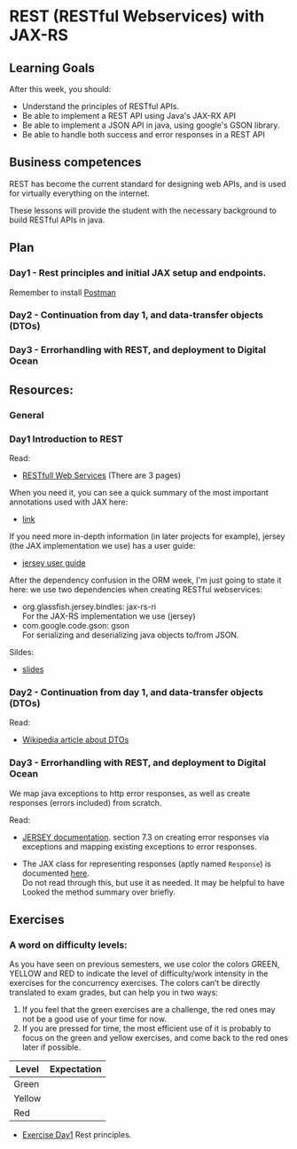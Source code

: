 # REST (RESTful Webservices) with JAX-RS

## Learning Goals
After this week, you should:
  * Understand the principles of RESTful APIs.
  * Be able to implement a REST API using Java's JAX-RX API
  * Be able to implement a JSON API in java, using google's GSON library.
  * Be able to handle both success and error responses in a REST API

## Business competences
REST has become the current standard for designing web APIs, and is used for
virtually everything on the internet.

These lessons will provide the student with the necessary background to build
RESTful APIs in java.
## Plan

### Day1 - Rest principles and initial JAX setup and endpoints.

Remember to install [Postman](https://www.getpostman.com/)

### Day2 - Continuation from day 1, and data-transfer objects (DTOs)

### Day3 - Errorhandling with REST, and deployment to Digital Ocean

## Resources: 

### General

### Day1 Introduction to REST

Read:
  * [RESTfull Web Services](http://www.drdobbs.com/web-development/restful-web-services-a-tutorial/240169069?pgno=1) (There are 3 pages)

When you need it, you can see a quick summary of the most important annotations
used with JAX here:
  * [link](http://docs.oracle.com/javaee/6/tutorial/doc/gilik.html)

If you need more in-depth information (in later projects for example), jersey
(the JAX implementation we use) has a user guide:
  * [jersey user guide](https://jersey.github.io/documentation/latest/index.html)

After the dependency confusion in the ORM week, I'm just going to state it here:
we use two dependencies when creating RESTful webservices:
  * org.glassfish.jersey.bindles: jax-rs-ri  
    For the JAX-RS implementation we use (jersey)
  * com.google.code.gson: gson  
    For serializing and deserializing java objects to/from JSON.

Sildes:
  * [slides](Day1/slides.pdf)

<!--
- [JAX-RS Intro](https://efif.sharepoint.com/sites/cph/Lyngby/_layouts/15/guestaccess.aspx?docid=096689c5617a1453786e2401a34858af8&authkey=AUj8EbepY-ohhgVLk3Z2klU) 

**Clone this [repo](https://github.com/Lars-m/restClassDemoDay1.git)** to get what we did in the class
-->

### Day2 - Continuation from day 1, and data-transfer objects (DTOs)

Read:
  * [Wikipedia article about DTOs](https://en.wikipedia.org/wiki/Data_transfer_object)

<!--
The fetch api is documented
[here](https://developer.mozilla.org/en/docs/Web/API/Fetch_API).
A pretty indept tutorial can be [found
here](https://developers.google.com/web/updates/2015/03/introduction-to-fetch)
-->

### Day3 - Errorhandling with REST, and deployment to Digital Ocean

We map java exceptions to http error responses, as well as create responses
(errors included) from scratch.

Read:
  * [JERSEY documentation](https://jersey.github.io/documentation/latest/representations.html#d0e6352). section 7.3
    on creating error responses via exceptions and mapping existing exceptions to
    error responses.

  * The JAX class for representing responses (aptly named `Response`) is
    documented
    [here](http://docs.oracle.com/javaee/7/api/javax/ws/rs/core/Response.html).  
    Do not read through this, but use it as needed. It may be helpful to have
    Looked the method summary over briefly.

## Exercises 

### A word on difficulty levels:
As you have seen on previous semesters, we use color the colors GREEN, YELLOW
and RED to indicate the level of difficulty/work intensity in the exercises for
the concurrency exercises. The colors can’t be directly translated to exam
grades, but can help you in two ways:
  1. If you feel that the green exercises are a challenge, the red ones may not
     be a good use of your time for now.
  2. If you are pressed for time, the most efficient use of it is probably to
     focus on the green and yellow exercises, and come back to the red ones
     later if possible.

| Level | Expectation |
| ------ | ----------- |
| Green | |
| Yellow ||
| Red | |

  * [Exercise Day1](https://docs.google.com/document/d/1jN5Kfo8jdYgcBxYML6WBY_BPpdBQJbVibhU0FcnpI2k/edit?usp=sharing) Rest principles.

<!--
 
  * [Exercises Day-1](https://docs.google.com/document/d/1zezTIruAiSkhhNCRHJh4EYOcf_mgMblGs6U_XmQ3vp4/edit?usp=sharing) (Basic thread creation and raceconditions)
  * [Exercises Day-2](https://docs.google.com/document/d/1A3rBzbbppVZKx-YrGJKWdgsWKs8xNrTR2BeG7zVu6hg/edit?usp=sharing) (Producer/Consumer and Deadlocks)
  * [Exercises Day-3](https://docs.google.com/document/d/1AkC59GQm5sbwWpKkideE9kI9KmbscIwKOygn9b_FJMU/edit?usp=sharing) (Using an executor service)
  * [StudyPoint Exercise](https://docs.google.com/document/d/1_joY_2_fkswWzPwWUmfYYL2GXpWs23vfiOqXwMqiqmI/edit?usp=sharing)
  -->
<!--

[this guide](https://docs.google.com/document/d/1TnPFlZjl8phGqROQB0syUnSJQiaDASZya3gv8qK2qcI/edit?usp=sharing) contains info on how to access logs on deployed webservices
## Exercises 
[Exercise - REST Quotes](https://drive.google.com/open?id=13iWLS-XQZLtalNf-6ER3uJwyaPy0rw-OACC7Z6Tv7N8)<br>
[Exercise - REST Quotes ErrorHandling](https://drive.google.com/open?id=1R8w8CfN12ZHJAqb7nK9ZApsqDTMZsIRBvHJSc1m9cPY)<br>
[Exercise - REST Persons](https://drive.google.com/open?id=10UpxEHPBtdMpnlwVjVI-wNkoEAuoglD2HY_ofKo5yxI)<br>
[Exercise - REST Persons ErrorHandling](https://drive.google.com/open?id=1VD-_3QHWrP-asOArc786JGAtlVkjhu6Iaj8UHfWByyg)<br>
[Exercise - REST Digital Ocean](https://drive.google.com/open?id=1D92Eynuh4YmIttOUWJtgmcWiTl9t1hWFdsJaYQgKI_E)<br>
[Exercise - REST RestAssured GettingStarted](https://drive.google.com/open?id=13JAp6RUOozBKfK5-Cxr8L2z49wypqb2_N38XcmtFRtM)<br>
[Exercise - REST RestAssured Continued](https://drive.google.com/open?id=1mMnFJgoCo2_Lgomwckz8RDttu9VV4a-_SE2xoGQOk5Y)

## Study point exercises
[Study point exercises](https://drive.google.com/open?id=1aqJx93Y9fROeYq6xbneWoBstVeDXIn00vimT0AWqaPk)

-->
<!--
-->
